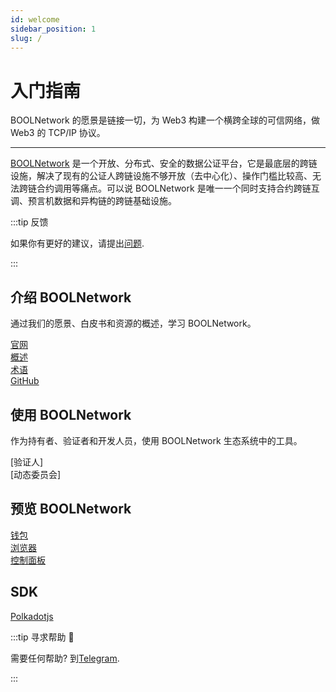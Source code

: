 ```yaml
---
id: welcome
sidebar_position: 1
slug: /
---
```


# 入门指南

BOOLNetwork 的愿景是链接一切，为 Web3 构建一个横跨全球的可信网络，做 Web3 的 TCP/IP 协议。

---

[BOOLNetwork](https://bool.network/) 是一个开放、分布式、安全的数据公证平台，它是最底层的跨链设施，解决了现有的公证人跨链设施不够开放（去中心化）、操作门槛比较高、无法跨链合约调用等痛点。可以说 BOOLNetwork 是唯一一个同时支持合约跨链互调、预言机数据和异构链的跨链基础设施。

:::tip 反馈

如果你有更好的建议，请提出[问题](https://github.com/boolnetwork/docs/issues/new).

:::

## 介绍 BOOLNetwork

通过我们的愿景、白皮书和资源的概述，学习 BOOLNetwork。

[官网](https://bool.network/)  
[概述](./general/overview)  
[术语](./general/glossary)  
[GitHub](https://github.com/boolnetwork)

## 使用 BOOLNetwork

作为持有者、验证者和开发人员，使用 BOOLNetwork 生态系统中的工具。

[验证人]  
[动态委员会]

## 预览 BOOLNetwork

[钱包](./tools/wallet)  
[浏览器](https://boolscan.com/)  
[控制面板](https://apps.bool.network/)

## SDK

[Polkadotjs](https://polkadot.js.org/docs/)

:::tip 寻求帮助 💬

需要任何帮助? 到[Telegram](https://t.me/+qS6FYIBzZXY2NmQx).

:::
